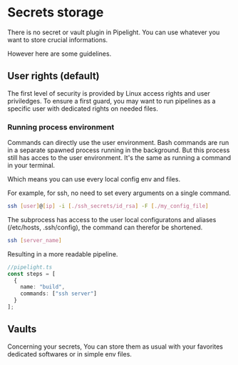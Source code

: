 # Secrets storage

There is no secret or vault plugin in Pipelight.
You can use whatever you want to store crucial informations.

However here are some guidelines.

## User rights (default)

The first level of security is provided by Linux access rights and user priviledges.
To ensure a first guard, you may want to run pipelines as a specific user with dedicated rights on needed files.

### Running process environment

Commands can directly use the user environment.
Bash commands are run in a separate spawned process running in the background.
But this process still has acces to the user environment.
It's the same as running a command in your terminal.

Which means you can use every local config env and files.

For example, for ssh, no need to set every arguments on a single command.

```sh
ssh [user]@[ip] -i [./ssh_secrets/id_rsa] -F [./my_config_file]
```

The subprocess has access to the user local configuratons and aliases (/etc/hosts, .ssh/config),
the command can therefor be shortened.

```sh
ssh [server_name]
```

Resulting in a more readable pipeline.

```ts
//pipelight.ts
const steps = [
  {
    name: "build",
    commands: ["ssh server"]
  }
];
```

## Vaults

Concerning your secrets,
You can store them as usual with your favorites dedicated softwares or in simple env files.
